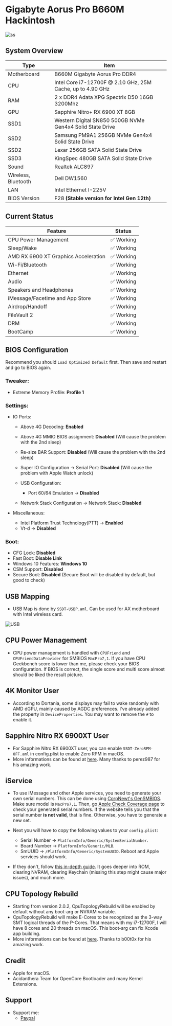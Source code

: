 # Gigabyte Aorus Pro B660M Hackintosh

![ss](./ss/screenshot.png)

## System Overview

| Type | Item |
| ---- | ---- |
| Motherboard | B660M Gigabyte Aorus Pro DDR4 |
| CPU | Intel Core i7-12700F @ 2.10 GHz, 25M Cache, up to 4.90 GHz|
| RAM | 2 x DDR4 Adata XPG Spectrix D50 16GB 3200Mhz |
| GPU | Sapphire Nitro+ RX 6900 XT 8GB |
| SSD1 | Western Digital SN850 500GB NVMe Gen4x4 Solid State Drive |
| SSD2 | Samsung PM9A1 256GB NVMe Gen4x4 Solid State Drive |
| SSD2 | Lexar 256GB SATA Solid State Drive |
| SSD3 | KingSpec 480GB SATA Solid State Drive |
| Sound | Realtek ALC897 |
| Wireless, Bluetooth | Dell DW1560 |
| LAN | Intel Ethernet I-225V |
| BIOS Version | F28 **(Stable version for Intel Gen 12th)** |

## Current Status

| Feature | Status |
| ------------- | ------------- |
| CPU Power Management | ✅ Working |
| Sleep/Wake | ✅ Working |
| AMD RX 6900 XT Graphics Acceleration | ✅ Working |
| Wi-Fi/Bluetooth | ✅ Working |
| Ethernet | ✅ Working |
| Audio | ✅ Working |
| Speakers and Headphones | ✅ Working |
| iMessage/Facetime and App Store | ✅ Working  |
| Airdrop/Handoff | ✅ Working |
| FileVault 2 | ✅ Working |
| DRM | ✅ Working |
| BootCamp | ✅ Working |

## BIOS Configuration

Recommend you should `Load Optimized Default` first. Then save and restart and go to BIOS again.

### Tweaker:
* Extreme Memory Profile: **Profile 1**

### Settings:

* IO Ports:
  - Above 4G Decoding: **Enabled**
  - Above 4G MMIO BIOS assignment: **Disabled** (Will cause the problem with the 2nd sleep)
  - Re-size BAR Support: **Disabled** (Will cause the problem with the 2nd sleep)
  - Super IO Configuration → Serial Port: **Disabled** (Will cause the problem with Apple Watch unlock)

  - USB Configuration:
    - Port 60/64 Emulation → **Disabled**

  - Network Stack Configuration → Network Stack: **Disabled**

* Miscellaneous:
  - Intel Platform Trust Technology(PTT) → **Enabled**
  - Vt-d → **Disabled**

### Boot: 
  - CFG Lock: **Disabled**
  - Fast Boot: **Disable Link**
  - Windows 10 Features: **Windows 10**
  - CSM Support: **Disabled**
  - Secure Boot: **Disabled** (Secure Boot will be disabled by default, but good to check)

## USB Mapping
- USB Map is done by `SSDT-USBP.aml`. Can be used for AX motherboard with Intel wireless card.

![USB](./ss/usb.png)

## CPU Power Management
* CPU power management is handled with `CPUFriend` and `CPUFriendDataProvider` for SMBIOS `MacPro7,1`. If you have CPU Geekbench score is lower than me, please check your BIOS configuration. If BIOS is correct, the single score and multi score almost should be liked the result picture.

## 4K Monitor User
* According to Dortania, some displays may fail to wake randomly with AMD dGPU, mainly caused by AGDC preferences. I've already added the property in `DeviceProperties`. You may want to remove the `#` to enable it.

## Sapphire Nitro RX 6900XT User
* For Sapphire Nitro RX 6900XT user, you can enable `SSDT-ZeroRPM-OFF.aml` in config.plist to enable Zero RPM in macOS.
* More informations can be found at [here](https://github.com/perez987/6600XT-on-macOS-with-softPowerPlayTable).
Many thanks to perez987 for his amazing work.

## iService
* To use iMessage and other Apple services, you need to generate your own serial numbers. This can be done using [CorpNewt's GenSMBIOS](https://github.com/corpnewt/GenSMBIOS). Make sure model is `MacPro7,1`. Then, go [Apple Check Coverage page](https://checkcoverage.apple.com/) to check your generated serial numbers. If the website tells you that the serial number **is not valid**, that is fine. Otherwise, you have to generate a new set.

* Next you will have to copy the following values to your `config.plist`:
  - Serial Number -> `PlatformInfo/Generic/SystemSerialNumber`.
  - Board Number -> `PlatformInfo/Generic/MLB`.
  - SmUUID -> `/PlatformInfo/Generic/SystemUUID`.
  Reboot and Apple services should work.

* If they don't, follow [this in-depth guide](https://dortania.github.io/OpenCore-Post-Install/universal/iservices.html). It goes deeper into ROM, clearing NVRAM, clearing Keychain (missing this step might cause major issues), and much more.

## CPU Topology Rebuild
* Starting from version 2.0.2, CpuTopologyRebuild will be enabled by default without any boot-arg or NVRAM variable.
* CpuTopologyRebuild will make E-Cores to be recognized as the 3-way SMT logical threads of the P-Cores. That means with my i7-12700F, I will have 8 cores and 20 threads on macOS. This boot-arg can fix Xcode app building.
* More informations can be found at [here](https://github.com/b00t0x/CpuTopologyRebuild). Thanks to b00t0x for his amazing work.

## Credit
* Apple for macOS.
* Acidanthera Team for OpenCore Bootloader and many Kernel Extensions.

## Support
* Support me: 
  - [Paypal](https://www.paypal.me/tekun0lxrd)
